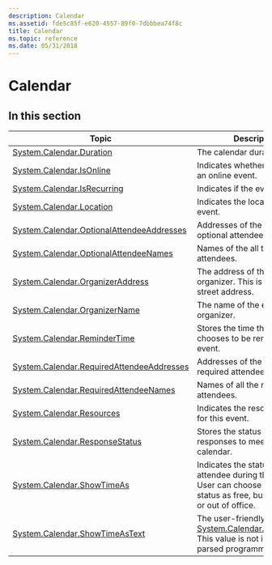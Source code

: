 ```yaml
---
description: Calendar
ms.assetid: fde5c85f-e620-4557-89f0-7dbbbea74f8c
title: Calendar
ms.topic: reference
ms.date: 05/31/2018
---
```


# Calendar

## In this section



| Topic                                                                                                              | Description                                                                                                                                                          |
|--------------------------------------------------------------------------------------------------------------------|----------------------------------------------------------------------------------------------------------------------------------------------------------------------|
| [System.Calendar.Duration](./props-system-calendar-duration.md)<br/>                                   | The calendar duration.<br/>                                                                                                                                    |
| [System.Calendar.IsOnline](./props-system-calendar-isonline.md)<br/>                                   | Indicates whether the event is an online event.<br/>                                                                                                           |
| [System.Calendar.IsRecurring](./props-system-calendar-isrecurring.md)<br/>                             | Indicates if the event will recur.<br/>                                                                                                                        |
| [System.Calendar.Location](./props-system-calendar-location.md)<br/>                                   | Indicates the location of the event.<br/>                                                                                                                      |
| [System.Calendar.OptionalAttendeeAddresses](./props-system-calendar-optionalattendeeaddresses.md)<br/> | Addresses of the all the optional attendees. <br/>                                                                                                             |
| [System.Calendar.OptionalAttendeeNames](./props-system-calendar-optionalattendeenames.md)<br/>         | Names of the all the optional attendees.<br/>                                                                                                                  |
| [System.Calendar.OrganizerAddress](./props-system-calendar-organizeraddress.md)<br/>                   | The address of the event organizer. This is a mailing or street address.<br/>                                                                                  |
| [System.Calendar.OrganizerName](./props-system-calendar-organizername.md)<br/>                         | The name of the event organizer.<br/>                                                                                                                          |
| [System.Calendar.ReminderTime](./props-system-calendar-remindertime.md)<br/>                           | Stores the time the user chooses to be reminded of the event.<br/>                                                                                             |
| [System.Calendar.RequiredAttendeeAddresses](./props-system-calendar-requiredattendeeaddresses.md)<br/> | Addresses of the all the required attendees.<br/>                                                                                                              |
| [System.Calendar.RequiredAttendeeNames](./props-system-calendar-requiredattendeenames.md)<br/>         | Names of all the required attendees.<br/>                                                                                                                      |
| [System.Calendar.Resources](./props-system-calendar-resources.md)<br/>                                 | Indicates the resources used for this event.<br/>                                                                                                              |
| [System.Calendar.ResponseStatus](./props-system-calendar-responsestatus.md)<br/>                       | Stores the status of a user's responses to meetings in the calendar.<br/>                                                                                      |
| [System.Calendar.ShowTimeAs](./props-system-calendar-showtimeas.md)<br/>                               | Indicates the status of the attendee during the event. User can choose to set the status as free, busy, tentative or out of office. <br/>                      |
| [System.Calendar.ShowTimeAsText](./props-system-calendar-showtimeastext.md)<br/>                       | The user-friendly form of [System.Calendar.ShowTimeAs](./props-system-calendar-showtimeas.md). This value is not intended to be parsed programmatically.<br/> |



 

 

 
